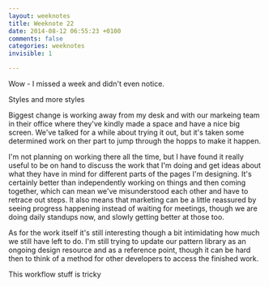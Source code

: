 ```yaml
---
layout: weeknotes
title: Weeknote 22
date: 2014-08-12 06:55:23 +0100
comments: false
categories: weeknotes 
invisible: 1

---
```


Wow - I missed a week and didn't even notice.

Styles and more styles

Biggest change is working away from my desk and with our markeing team in their office where they've kindly made a space and have a nice big screen. We've talked for a while about trying it out, but it's taken some determined work on ther part to jump through the hopps to make it happen.

I'm not planning on working there all the time, but I have found it really useful to be on hand to discuss the work that I'm doing and get ideas about what they have in mind for different parts of the pages I'm designing. It's certainly better than independently working on things and then coming together, which can mean we've misunderstood each other and have to retrace out steps. It also means that marketing can be a little reassured by seeing progress happening instead of waiting for meetings, though we are doing daily standups now, and slowly getting better at those too.

As for the work itself it's still interesting though a bit intimidating how much we still have left to do. I'm still trying to update our pattern library as an ongoing design resource and as a reference point, though it can be hard then to think of a method for other developers to access the finished work.

This workflow stuff is tricky